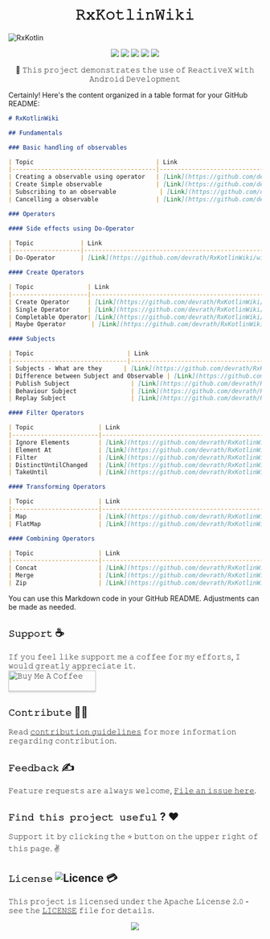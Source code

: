 <h1 align="center">𝚁𝚡𝙺𝚘𝚝𝚕𝚒𝚗𝚆𝚒𝚔𝚒</h1>

![RxKotlin](https://github.com/devrath/RxKotlinWiki/assets/1456191/bce9bb3f-42fb-44cc-9566-3bee1e534a41)

<p align="center">
<a><img src="https://img.shields.io/badge/Built%20Using-Kotlin-silver?style=for-the-badge&logo=kotlin"></a>
<a><img src="https://img.shields.io/badge/Built%20By-Android%20Studio-red?style=for-the-badge&logo=android%20studio"></a>  
<a><img src="https://img.shields.io/badge/Tool-RxJava-black?style=for-the-badge&logo=elixir"></a>  
<a><img src="https://img.shields.io/badge/Tool-RxAndroid-pink?style=for-the-badge&logo=elixir"></a>  
<a><img src="https://img.shields.io/badge/Tool-RxKotlin-purple?style=for-the-badge&logo=elixir"></a>  
</p>

<div align="center">
🧤 𝚃𝚑𝚒𝚜 𝚙𝚛𝚘𝚓𝚎𝚌𝚝 𝚍𝚎𝚖𝚘𝚗𝚜𝚝𝚛𝚊𝚝𝚎𝚜 𝚝𝚑𝚎 𝚞𝚜𝚎 𝚘𝚏 𝚁𝚎𝚊𝚌𝚝𝚒𝚟𝚎𝚇 𝚠𝚒𝚝𝚑 𝙰𝚗𝚍𝚛𝚘𝚒𝚍 𝙳𝚎𝚟𝚎𝚕𝚘𝚙𝚖𝚎𝚗𝚝
</div>


Certainly! Here's the content organized in a table format for your GitHub README:

```markdown
# RxKotlinWiki

## Fundamentals

### Basic handling of observables

| Topic                                  | Link                                                   |
|----------------------------------------|--------------------------------------------------------|
| Creating a observable using operator   | [Link](https://github.com/devrath/RxKotlinWiki/wiki/Creating-a-observable-using-a-operator) |
| Create Simple observable               | [Link](https://github.com/devrath/RxKotlinWiki/wiki/Create-Simple-observable) |
| Subscribing to an observable            | [Link](https://github.com/devrath/RxKotlinWiki/wiki/Subscribing-to-a-observable) |
| Cancelling a observable                | [Link](https://github.com/devrath/RxKotlinWiki/wiki/Cancelling-a-observable) |

### Operators

#### Side effects using Do‐Operator

| Topic             | Link                                                  |
|-------------------|-------------------------------------------------------|
| Do‐Operator       | [Link](https://github.com/devrath/RxKotlinWiki/wiki/Side-effects-using-Do%E2%80%90Operator) |

#### Create Operators

| Topic               | Link                                                 |
|---------------------|------------------------------------------------------|
| Create Operator     | [Link](https://github.com/devrath/RxKotlinWiki/wiki/Create-Operator) |
| Single Operator     | [Link](https://github.com/devrath/RxKotlinWiki/wiki/Single-Operator) |
| Completable Operator| [Link](https://github.com/devrath/RxKotlinWiki/wiki/Completable-Operator) |
| Maybe Operator       | [Link](https://github.com/devrath/RxKotlinWiki/wiki/Maybe-Operator) |

#### Subjects

| Topic                          | Link                                                 |
|--------------------------------|------------------------------------------------------|
| Subjects ‐ What are they      | [Link](https://github.com/devrath/RxKotlinWiki/wiki/Subjects-%E2%80%90-What-are-they) |
| Difference between Subject and Observable | [Link](https://github.com/devrath/RxKotlinWiki/wiki/Difference-between-Subject-and-Observable) |
| Publish Subject                 | [Link](https://github.com/devrath/RxKotlinWiki/wiki/Subjects-%E2%80%90-Publish-Subject) |
| Behaviour Subject               | [Link](https://github.com/devrath/RxKotlinWiki/wiki/Subjects-%E2%80%90-Behaviour-Subject) |
| Replay Subject                  | [Link](https://github.com/devrath/RxKotlinWiki/wiki/Subjects-%E2%80%90-Replay-Subject) |

#### Filter Operators

| Topic                  | Link                                               |
|------------------------|----------------------------------------------------|
| Ignore Elements        | [Link](https://github.com/devrath/RxKotlinWiki/wiki/Filter-Operators-:-Ignore-Elements) |
| Element At             | [Link](https://github.com/devrath/RxKotlinWiki/wiki/Filter-Operators-:-Element-At) |
| Filter                 | [Link](https://github.com/devrath/RxKotlinWiki/wiki/Filter-Operators-:-Filter) |
| DistinctUntilChanged   | [Link](https://github.com/devrath/RxKotlinWiki/wiki/Filter-Operators-:-DistinctUntilChanged) |
| TakeUntil              | [Link](https://github.com/devrath/RxKotlinWiki/wiki/Filter-Operators-:-TakeUntil) |

#### Transforming Operators

| Topic                  | Link                                               |
|------------------------|----------------------------------------------------|
| Map                    | [Link](https://github.com/devrath/RxKotlinWiki/wiki/Transformation-Operators-:-Map) |
| FlatMap                | [Link](https://github.com/devrath/RxKotlinWiki/wiki/Transformation-Operators-:-FlatMap) |

#### Combining Operators

| Topic                  | Link                                               |
|------------------------|----------------------------------------------------|
| Concat                 | [Link](https://github.com/devrath/RxKotlinWiki/wiki/Combining-Operators-:-Concat) |
| Merge                  | [Link](https://github.com/devrath/RxKotlinWiki/wiki/Combining-Operators-:-Merge) |
| Zip                    | [Link](https://github.com/devrath/RxKotlinWiki/wiki/Combining-Operators-:-Zip) |
```

You can use this Markdown code in your GitHub README. Adjustments can be made as needed.


## **`𝚂𝚞𝚙𝚙𝚘𝚛𝚝`** ☕
𝙸𝚏 𝚢𝚘𝚞 𝚏𝚎𝚎𝚕 𝚕𝚒𝚔𝚎 𝚜𝚞𝚙𝚙𝚘𝚛𝚝 𝚖𝚎 𝚊 𝚌𝚘𝚏𝚏𝚎𝚎 𝚏𝚘𝚛 𝚖𝚢 𝚎𝚏𝚏𝚘𝚛𝚝𝚜, 𝙸 𝚠𝚘𝚞𝚕𝚍 𝚐𝚛𝚎𝚊𝚝𝚕𝚢 𝚊𝚙𝚙𝚛𝚎𝚌𝚒𝚊𝚝𝚎 𝚒𝚝.</br>
<a href="https://www.buymeacoffee.com/devrath" target="_blank"><img src="https://www.buymeacoffee.com/assets/img/custom_images/yellow_img.png" alt="𝙱𝚞𝚢 𝙼𝚎 𝙰 𝙲𝚘𝚏𝚏𝚎𝚎" style="height: 41px !important;width: 174px !important;box-shadow: 0px 3px 2px 0px rgba(190, 190, 190, 0.5) !important;-webkit-box-shadow: 0px 3px 2px 0px rgba(190, 190, 190, 0.5) !important;" ></a>

## **`𝙲𝚘𝚗𝚝𝚛𝚒𝚋𝚞𝚝𝚎`** 🙋‍♂️
𝚁𝚎𝚊𝚍 [𝚌𝚘𝚗𝚝𝚛𝚒𝚋𝚞𝚝𝚒𝚘𝚗 𝚐𝚞𝚒𝚍𝚎𝚕𝚒𝚗𝚎𝚜](CONTRIBUTING.md) 𝚏𝚘𝚛 𝚖𝚘𝚛𝚎 𝚒𝚗𝚏𝚘𝚛𝚖𝚊𝚝𝚒𝚘𝚗 𝚛𝚎𝚐𝚊𝚛𝚍𝚒𝚗𝚐 𝚌𝚘𝚗𝚝𝚛𝚒𝚋𝚞𝚝𝚒𝚘𝚗.

## **`𝙵𝚎𝚎𝚍𝚋𝚊𝚌𝚔`** ✍️ 
𝙵𝚎𝚊𝚝𝚞𝚛𝚎 𝚛𝚎𝚚𝚞𝚎𝚜𝚝𝚜 𝚊𝚛𝚎 𝚊𝚕𝚠𝚊𝚢𝚜 𝚠𝚎𝚕𝚌𝚘𝚖𝚎, [𝙵𝚒𝚕𝚎 𝚊𝚗 𝚒𝚜𝚜𝚞𝚎 𝚑𝚎𝚛𝚎](https://github.com/devrath/RxKotlinWiki/issues/new).

## **`𝙵𝚒𝚗𝚍 𝚝𝚑𝚒𝚜 𝚙𝚛𝚘𝚓𝚎𝚌𝚝 𝚞𝚜𝚎𝚏𝚞𝚕`** ? ❤️
𝚂𝚞𝚙𝚙𝚘𝚛𝚝 𝚒𝚝 𝚋𝚢 𝚌𝚕𝚒𝚌𝚔𝚒𝚗𝚐 𝚝𝚑𝚎 ⭐ 𝚋𝚞𝚝𝚝𝚘𝚗 𝚘𝚗 𝚝𝚑𝚎 𝚞𝚙𝚙𝚎𝚛 𝚛𝚒𝚐𝚑𝚝 𝚘𝚏 𝚝𝚑𝚒𝚜 𝚙𝚊𝚐𝚎. ✌️

## **`𝙻𝚒𝚌𝚎𝚗𝚜𝚎`** ![Licence](https://img.shields.io/github/license/google/docsy) :credit_card:
𝚃𝚑𝚒𝚜 𝚙𝚛𝚘𝚓𝚎𝚌𝚝 𝚒𝚜 𝚕𝚒𝚌𝚎𝚗𝚜𝚎𝚍 𝚞𝚗𝚍𝚎𝚛 𝚝𝚑𝚎 𝙰𝚙𝚊𝚌𝚑𝚎 𝙻𝚒𝚌𝚎𝚗𝚜𝚎 𝟸.𝟶 - 𝚜𝚎𝚎 𝚝𝚑𝚎 [𝙻𝙸𝙲𝙴𝙽𝚂𝙴](https://github.com/devrath/RxKotlinWiki/blob/main/LICENSE) 𝚏𝚒𝚕𝚎 𝚏𝚘𝚛 𝚍𝚎𝚝𝚊𝚒𝚕𝚜.


<p align="center">
<a><img src="https://forthebadge.com/images/badges/built-for-android.svg"></a>
</p>
